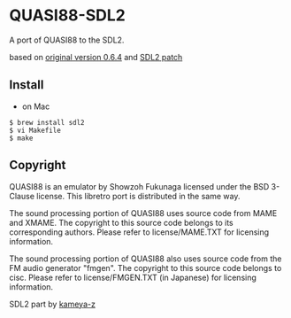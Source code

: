 # QUASI88-SDL2

A port of QUASI88 to the SDL2.

based on [original version 0.6.4](https://www.eonet.ne.jp/~showtime/quasi88/) and [SDL2 patch](http://kameya-z.way-nifty.com/blog/2021/08/post-bf1e89.html)

## Install

 * on Mac

```
$ brew install sdl2
$ vi Makefile
$ make
```

## Copyright

QUASI88 is an emulator by Showzoh Fukunaga licensed under the BSD 3-Clause license. This libretro port is distributed in the same way.

The sound processing portion of QUASI88 uses source code from MAME and XMAME. The copyright to this source code belongs to its corresponding authors. Please refer to license/MAME.TXT for licensing information.

The sound processing portion of QUASI88 also uses source code from the FM audio generator "fmgen". The copyright to this source code belongs to cisc. Please refer to license/FMGEN.TXT (in Japanese) for licensing information.

SDL2 part by [kameya-z](http://kameya-z.way-nifty.com/blog/2021/08/post-bf1e89.html)
